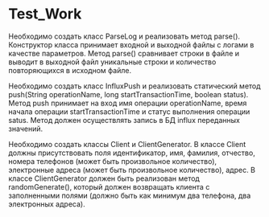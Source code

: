 # Test_Work

<p>Необходимо создать класс ParseLog и реализовать метод parse(). Конструктор класса принимает входной и выходной файлы с логами в качестве параметров. Метод parse() сравнивает строки в файле и выводит в выходной файл уникальные строки и количество повторяющихся в исходном файле.</p
<p>Необходимо создать класс InfluxPush и реализовать статический метод push(String operationName, long startTransactionTime, boolean status). Метод push принимает на вход имя операции operationName, время начала операции startTransactionTime и статус выполнения операции satus. Метод должен осуществлять запись в БД influx переданных значений.</p>
<p>Необходимо создать классы Client и ClientGenerator. В классе Client должны присутствовать поля идентификатор, имя, фамилия, отчество, номера телефонов (может быть произвольное количество), электронные адреса (может быть произвольное количество), адрес. В классе ClientGenerator должен быть реализован метод randomGenerate(), который должен возвращать клиента с заполненными полями (должно быть как минимум два телефона, два электронных адреса).</p>
